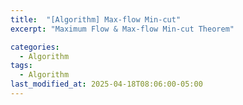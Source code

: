 ```yaml
---
title:  "[Algorithm] Max-flow Min-cut"
excerpt: "Maximum Flow & Max-flow Min-cut Theorem"

categories:
  - Algorithm
tags:
  - Algorithm
last_modified_at: 2025-04-18T08:06:00-05:00
---
```

